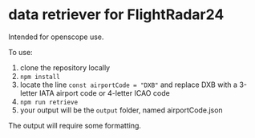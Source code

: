 # data retriever for FlightRadar24
Intended for openscope use.

To use: 
1. clone the repository locally
2. `npm install` 
3. locate the line `const airportCode = "DXB"` and replace DXB with a 3-letter IATA airport code or 4-letter ICAO code
4. `npm run retrieve`
5. your output will be the `output` folder, named airportCode.json

The output will require some formatting.
